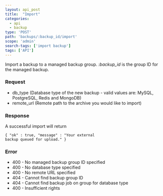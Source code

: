 ```yaml
---
layout: api_post
title:  "Import"
categories:
  - api
  - backup
type: 'POST'
path: 'backups/:backup_id/import'
scope: 'admin'
search-tags: ['import backup']
tags: ['API']
---
```


Import a backup to a managed backup group. <i>:backup_id</i> is the group ID for the managed backup.


### Request

* db\_type (Database type of the new backup - valid values are: MySQL, PostgreSQL, Redis and MongoDB)
* remote\_url (Remote path to the archive you would like to import)

### Response

A successful import will return

<code class="inline-code">{
	"ok" : true,
	"message" : "Your external backup queued for upload."
}</code>

### Error

* 400 - No managed backup group ID specified
* 400 - No database type specified
* 400 - No remote URL specified
* 404 - Cannot find backup group ID
* 404 - Cannot find backup job on group for database type
* 400 - Insufficient rights
